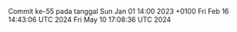 Commit ke-55 pada tanggal Sun Jan 01 14:00 2023 +0100
Fri Feb 16 14:43:06 UTC 2024
Fri May 10 17:08:36 UTC 2024
